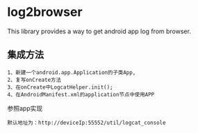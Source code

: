 # log2browser
This library provides a way to get android app log from browser.

## 集成方法
    1、新建一个android.app.Application的子类App,
    2、复写onCreate方法
    3、在onCreate中LogcatHelper.init();
    4、在AndroidManifest.xml的application节点中使用APP

参照app实现

    默认地址为：http://deviceIp:55552/util/logcat_console
